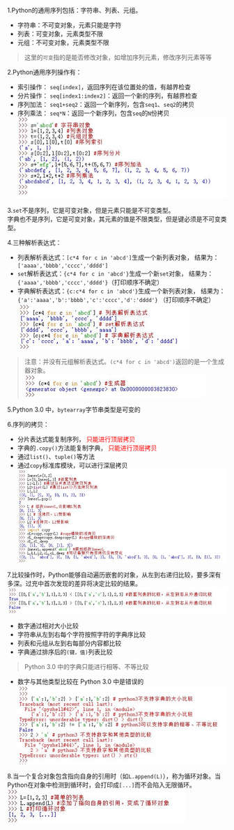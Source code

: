 

1.Python的通用序列包括：字符串、列表、元组。

* 字符串：不可变对象，元素只能是字符
* 列表：可变对象，元素类型不限
* 元组：不可变对象，元素类型不限
>这里的`可变`指的是能否修改对象，如增加序列元素，修改序列元素等等

2.Python通用序列操作有：

* 索引操作： `seq[index]`，返回序列在该位置处的值，有越界检查
* 分片操作： `seq[index1:index2]`：返回一个新的序列，有越界检查
* 序列加法： `seq1+seq2`：返回一个新序列，包含`seq1`、`seq2`的拷贝
* 序列乘法： `seq*N`：返回一个新序列，包含`seq`的`N`份拷贝  
![通用序列操作](../imgs/python_7_1.JPG)

3.`set`不是序列，它是可变对象，但是元素只能是不可变类型。  
字典也不是序列，它是可变对象，其元素的值是不限类型，但是键必须是不可变类型。

4.三种解析表达式：

* 列表解析表达式：`[c*4 for c in 'abcd']`生成一个新列表对象，
  结果为：`['aaaa','bbbb','cccc','dddd']`
* `set`解析表达式：`{c*4 for c in 'abcd'}`生成一个新`set`对象，
  结果为：`{'aaaa','bbbb','cccc','dddd'}`（打印顺序不确定）
* 字典解析表达式：`{c:c*4 for c in 'abcd'}`生成一个新列表对象，
  结果为：`{'a':'aaaa','b':'bbbb','c':'cccc','d':'dddd'}` （打印顺序不确定） 
![三种解析表达式](../imgs/python_7_2.JPG)
>注意：并没有元组解析表达式。`(c*4 for c in 'abcd')`返回的是一个生成器对象。  
![生成器表达式](../imgs/python_7_3.JPG)

5.Python 3.0 中，`bytearray`字节串类型是可变的

6.序列的拷贝：

* 分片表达式能复制序列， <font color='red'>只能进行顶层拷贝</font>
* 字典的`.copy()`方法能复制字典， <font color='red'>只能进行顶层拷贝</font>
* 通过`list()`、`tuple()`等方法
* 通过`copy`标准库模块，可以进行深层拷贝  
![序列的拷贝](../imgs/python_7_4.JPG)

7.比较操作时，Python能够自动遍历嵌套的对象，从左到右递归比较，要多深有多深。过充中首次发现的差异将决定比较的结果。  
![嵌套序列的比较](../imgs/python_7_5.JPG)

* 数字通过相对大小比较
* 字符串从左到右每个字符按照字符的字典序比较
* 列表和元组从左到右每部分内容都比较
* 字典通过排序后的`(键，值)`列表比较
>Python 3.0 中的字典只能进行相等、不等比较

* 数字与其他类型比较在 Python 3.0 中是错误的  
![Python3不支持的比较操作](../imgs/python_7_6.JPG)

8.当一个复合对象包含指向自身的引用时（如`L.append(L)`），称为循环对象。当Python在对象中检测到循环时，会打印成`[...]`而不会陷入无限循环。  
 ![Python3循环对象](../imgs/python_7_7.JPG)





